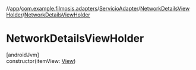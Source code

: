 //[app](../../../../index.md)/[com.example.filmosis.adapters](../../index.md)/[ServicioAdapter](../index.md)/[NetworkDetailsViewHolder](index.md)/[NetworkDetailsViewHolder](-network-details-view-holder.md)

# NetworkDetailsViewHolder

[androidJvm]\
constructor(itemView: [View](https://developer.android.com/reference/kotlin/android/view/View.html))
